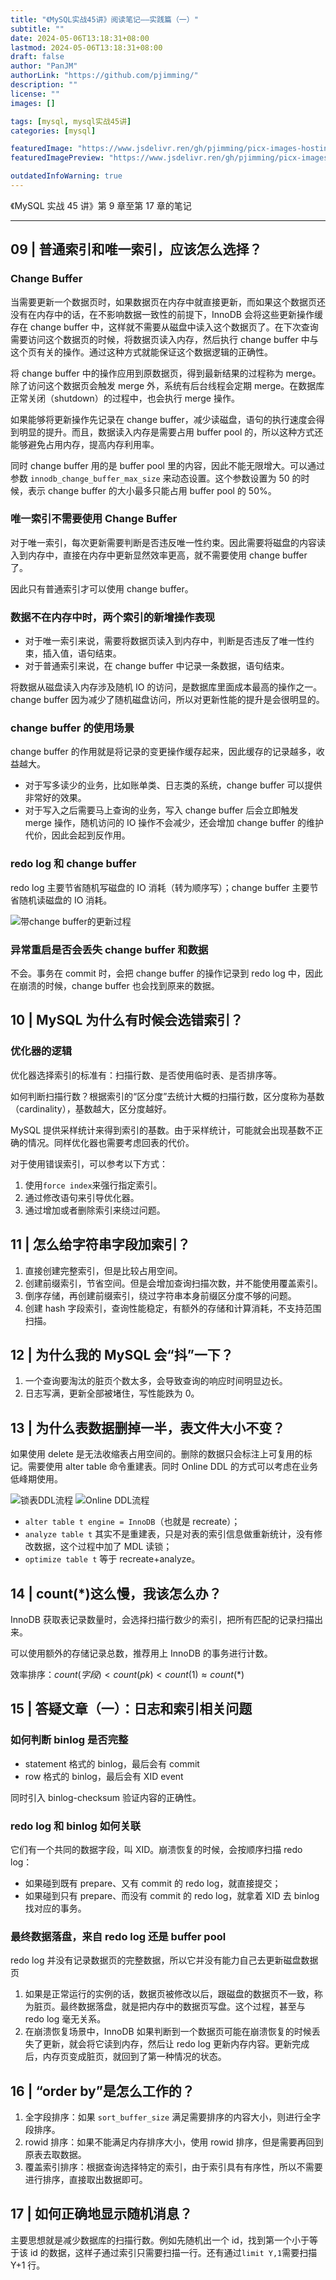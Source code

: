 ```yaml
---
title: "《MySQL实战45讲》阅读笔记——实践篇（一）"
subtitle: ""
date: 2024-05-06T13:18:31+08:00
lastmod: 2024-05-06T13:18:31+08:00
draft: false
author: "PanJM"
authorLink: "https://github.com/pjimming/"
description: ""
license: ""
images: []

tags: [mysql, mysql实战45讲]
categories: [mysql]

featuredImage: "https://www.jsdelivr.ren/gh/pjimming/picx-images-hosting@master/20240517/image-image.4xud44n5ua.webp"
featuredImagePreview: "https://www.jsdelivr.ren/gh/pjimming/picx-images-hosting@master/20240517/image-image.4xud44n5ua.webp"

outdatedInfoWarning: true
---
```


《MySQL 实战 45 讲》第 9 章至第 17 章的笔记

<!--more-->

---

## 09 | 普通索引和唯一索引，应该怎么选择？

### Change Buffer

当需要更新一个数据页时，如果数据页在内存中就直接更新，而如果这个数据页还没有在内存中的话，在不影响数据一致性的前提下，InnoDB 会将这些更新操作缓存在 change buffer 中，这样就不需要从磁盘中读入这个数据页了。在下次查询需要访问这个数据页的时候，将数据页读入内存，然后执行 change buffer 中与这个页有关的操作。通过这种方式就能保证这个数据逻辑的正确性。

将 change buffer 中的操作应用到原数据页，得到最新结果的过程称为 merge。除了访问这个数据页会触发 merge 外，系统有后台线程会定期 merge。在数据库正常关闭（shutdown）的过程中，也会执行 merge 操作。

如果能够将更新操作先记录在 change buffer，减少读磁盘，语句的执行速度会得到明显的提升。而且，数据读入内存是需要占用 buffer pool 的，所以这种方式还能够避免占用内存，提高内存利用率。

同时 change buffer 用的是 buffer pool 里的内容，因此不能无限增大。可以通过参数 `innodb_change_buffer_max_size` 来动态设置。这个参数设置为 50 的时候，表示 change buffer 的大小最多只能占用 buffer pool 的 50%。

### 唯一索引不需要使用 Change Buffer

对于唯一索引，每次更新需要判断是否违反唯一性约束。因此需要将磁盘的内容读入到内存中，直接在内存中更新显然效率更高，就不需要使用 change buffer 了。

因此只有普通索引才可以使用 change buffer。

### 数据不在内存中时，两个索引的新增操作表现

- 对于唯一索引来说，需要将数据页读入到内存中，判断是否违反了唯一性约束，插入值，语句结束。
- 对于普通索引来说，在 change buffer 中记录一条数据，语句结束。

将数据从磁盘读入内存涉及随机 IO 的访问，是数据库里面成本最高的操作之一。change buffer 因为减少了随机磁盘访问，所以对更新性能的提升是会很明显的。

### change buffer 的使用场景

change buffer 的作用就是将记录的变更操作缓存起来，因此缓存的记录越多，收益越大。

- 对于写多读少的业务，比如账单类、日志类的系统，change buffer 可以提供非常好的效果。
- 对于写入之后需要马上查询的业务，写入 change buffer 后会立即触发 merge 操作，随机访问的 IO 操作不会减少，还会增加 change buffer 的维护代价，因此会起到反作用。

### redo log 和 change buffer

redo log 主要节省随机写磁盘的 IO 消耗（转为顺序写）；change buffer 主要节省随机读磁盘的 IO 消耗。

![带change buffer的更新过程](https://www.jsdelivr.ren/gh/pjimming/picx-images-hosting@master/20240506/image-image.73tra6jw4l.webp)

### 异常重启是否会丢失 change buffer 和数据

不会。事务在 commit 时，会把 change buffer 的操作记录到 redo log 中，因此在崩溃的时候，change buffer 也会找到原来的数据。

## 10 | MySQL 为什么有时候会选错索引？

### 优化器的逻辑

优化器选择索引的标准有：扫描行数、是否使用临时表、是否排序等。

如何判断扫描行数？根据索引的“区分度”去统计大概的扫描行数，区分度称为基数（cardinality），基数越大，区分度越好。

MySQL 提供采样统计来得到索引的基数。由于采样统计，可能就会出现基数不正确的情况。同样优化器也需要考虑回表的代价。

对于使用错误索引，可以参考以下方式：

1. 使用`force index`来强行指定索引。
2. 通过修改语句来引导优化器。
3. 通过增加或者删除索引来绕过问题。

## 11 | 怎么给字符串字段加索引？

1. 直接创建完整索引，但是比较占用空间。
2. 创建前缀索引，节省空间。但是会增加查询扫描次数，并不能使用覆盖索引。
3. 倒序存储，再创建前缀索引，绕过字符串本身前缀区分度不够的问题。
4. 创建 hash 字段索引，查询性能稳定，有额外的存储和计算消耗，不支持范围扫描。

## 12 | 为什么我的 MySQL 会“抖”一下？

1. 一个查询要淘汰的脏页个数太多，会导致查询的响应时间明显边长。
2. 日志写满，更新全部被堵住，写性能跌为 0。

## 13 | 为什么表数据删掉一半，表文件大小不变？

如果使用 delete 是无法收缩表占用空间的。删除的数据只会标注上可复用的标记。需要使用 alter table 命令重建表。同时 Online DDL 的方式可以考虑在业务低峰期使用。

![锁表DDL流程](https://www.jsdelivr.ren/gh/pjimming/picx-images-hosting@master/20240508/image-image.syrf4zgo5.webp)
![Online DDL流程](https://www.jsdelivr.ren/gh/pjimming/picx-images-hosting@master/20240508/image-image.101zakltfr.webp)

- `alter table t engine = InnoDB`（也就是 recreate）；
- `analyze table t` 其实不是重建表，只是对表的索引信息做重新统计，没有修改数据，这个过程中加了 MDL 读锁；
- `optimize table t` 等于 recreate+analyze。

## 14 | count(\*)这么慢，我该怎么办？

InnoDB 获取表记录数量时，会选择扫描行数少的索引，把所有匹配的记录扫描出来。

可以使用额外的存储记录总数，推荐用上 InnoDB 的事务进行计数。

效率排序：$count(字段)<count(pk)<count(1)\approx count(*)$

## 15 | 答疑文章（一）：日志和索引相关问题

### 如何判断 binlog 是否完整

- statement 格式的 binlog，最后会有 commit
- row 格式的 binlog，最后会有 XID event

同时引入 binlog-checksum 验证内容的正确性。

### redo log 和 binlog 如何关联

它们有一个共同的数据字段，叫 XID。崩溃恢复的时候，会按顺序扫描 redo log：

- 如果碰到既有 prepare、又有 commit 的 redo log，就直接提交；
- 如果碰到只有 prepare、而没有 commit 的 redo log，就拿着 XID 去 binlog 找对应的事务。

### 最终数据落盘，来自 redo log 还是 buffer pool

redo log 并没有记录数据页的完整数据，所以它并没有能力自己去更新磁盘数据页

1. 如果是正常运行的实例的话，数据页被修改以后，跟磁盘的数据页不一致，称为脏页。最终数据落盘，就是把内存中的数据页写盘。这个过程，甚至与 redo log 毫无关系。
2. 在崩溃恢复场景中，InnoDB 如果判断到一个数据页可能在崩溃恢复的时候丢失了更新，就会将它读到内存，然后让 redo log 更新内存内容。更新完成后，内存页变成脏页，就回到了第一种情况的状态。

## 16 | “order by”是怎么工作的？

1. 全字段排序：如果 `sort_buffer_size` 满足需要排序的内容大小，则进行全字段排序。
2. rowid 排序：如果不能满足内存排序大小，使用 rowid 排序，但是需要再回到原表去取数据。
3. 覆盖索引排序：根据查询选择特定的索引，由于索引具有有序性，所以不需要进行排序，直接取出数据即可。

## 17 | 如何正确地显示随机消息？

主要思想就是减少数据库的扫描行数。例如先随机出一个 id，找到第一个小于等于该 id 的数据，这样子通过索引只需要扫描一行。还有通过`limit Y,1`需要扫描 Y+1 行。
